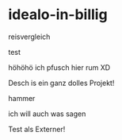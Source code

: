 # idealo-in-billig
reisvergleich

test 


höhöhö ich pfusch hier rum XD

Desch is ein ganz dolles Projekt!

hammer

ich will auch was sagen



Test als Externer!
